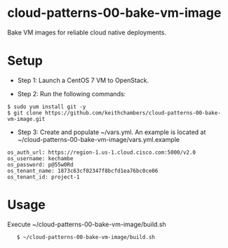 cloud-patterns-00-bake-vm-image
===============================

Bake VM images for reliable cloud native deployments.

# Setup

* Step 1: Launch a CentOS 7 VM to OpenStack.

* Step 2: Run the following commands:
```shell
$ sudo yum install git -y
$ git clone https://github.com/keithchambers/cloud-patterns-00-bake-vm-image.git
```

* Step 3: Create and populate ~/vars.yml.  An example is located at ~/cloud-patterns-00-bake-vm-image/vars.yml.example
 ```shell
os_auth_url: https://region-1.us-1.cloud.cisco.com:5000/v2.0
os_username: kechambe
os_password: p@55w0Rd
os_tenant_name: 1873c63cf02347f8bcfd1ea76bc0ce06
os_tenant_id: project-1
 ```
 
# Usage

Execute  ~/cloud-patterns-00-bake-vm-image/build.sh
 ```shell
    $ ~/cloud-patterns-00-bake-vm-image/build.sh
 ```

